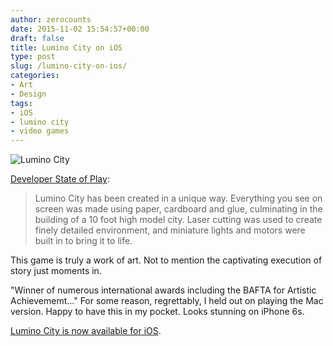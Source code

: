 ```yaml
---
author: zerocounts
date: 2015-11-02 15:54:57+00:00
draft: false
title: Lumino City on iOS
type: post
slug: /lumino-city-on-ios/
categories:
- Art
- Design
tags:
- iOS
- lumino city
- video games
---
```


![Lumino City](/lumino-city.png)

[Developer State of Play](http://www.luminocitygame.com/about.html):

> Lumino City has been created in a unique way. Everything you see on screen was made using paper, cardboard and glue, culminating in the building of a 10 foot high model city. Laser cutting was used to create finely detailed environment, and miniature lights and motors were built in to bring it to life.

This game is truly a work of art. Not to mention the captivating execution of story just moments in.

"Winner of numerous international awards including the BAFTA for Artistic Achievememt…" For some reason, regrettably, I held out on playing the Mac version. Happy to have this in my pocket. Looks stunning on iPhone 6s.

[Lumino City is now available for iOS](https://appsto.re/us/MtYi5.i).

